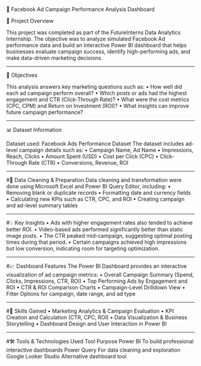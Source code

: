 📱 Facebook Ad Campaign Performance Analysis Dashboard

📘 Project Overview

This project was completed as part of the FutureInterns Data Analytics Internship.
The objective was to analyze simulated Facebook Ad performance data and build an interactive Power BI dashboard that helps businesses evaluate campaign success, identify high-performing ads, and make data-driven marketing decisions.
________________________________________
🎯 Objectives

This analysis answers key marketing questions such as:
•	How well did each ad campaign perform overall?
•	Which posts or ads had the highest engagement and CTR (Click-Through Rate)?
•	What were the cost metrics (CPC, CPM) and Return on Investment (ROI)?
•	What insights can improve future campaign performance?
________________________________________
📊 Dataset Information

Dataset used: Facebook Ads Performance Dataset
The dataset includes ad-level campaign details such as:
•	Campaign Name, Ad Name
•	Impressions, Reach, Clicks
•	Amount Spent (USD)
•	Cost per Click (CPC)
•	Click-Through Rate (CTR)
•	Conversions, Revenue, ROI
________________________________________
#🧹 Data Cleaning & Preparation
Data cleaning and transformation were done using Microsoft Excel and Power BI Query Editor, including:
•	Removing blank or duplicate records
•	Formatting date and currency fields
•	Calculating new KPIs such as CTR, CPC, and ROI
•	Creating campaign and ad-level summary tables
________________________________________
#💡 Key Insights
•	Ads with higher engagement rates also tended to achieve better ROI.
•	Video-based ads performed significantly better than static image posts.
•	The CTR peaked mid-campaign, suggesting optimal posting times during that period.
•	Certain campaigns achieved high impressions but low conversion, indicating room for targeting optimization.
________________________________________
#📈 Dashboard Features
The Power BI Dashboard provides an interactive visualization of ad campaign metrics:
•	Overall Campaign Summary (Spend, Clicks, Impressions, CTR, ROI)
•	Top Performing Ads by Engagement and ROI
•	CTR & ROI Comparison Charts
•	Campaign-Level Drilldown View
•	Filter Options for campaign, date range, and ad type
________________________________________
#🧠 Skills Gained
•	Marketing Analytics & Campaign Evaluation
•	KPI Creation and Calculation (CTR, CPC, ROI)
•	Data Visualization & Business Storytelling
•	Dashboard Design and User Interaction in Power BI
________________________________________


#🛠️ Tools & Technologies Used
Tool	Purpose
Power BI	To build professional interactive dashboards
Power Query	For data cleaning and exploration
Google Looker Studio  	Alternative dashboard tool
	

